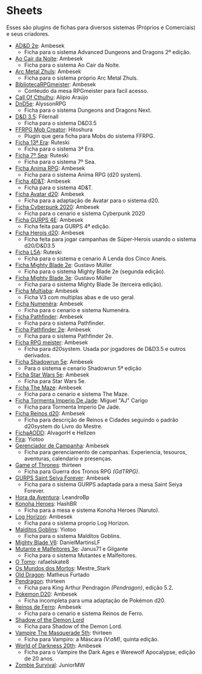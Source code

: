 # Sheets
Esses são plugins de fichas para diversos sistemas (Próprios e Comerciais) e seus criadores. 

- [AD&D 2e](https://github.com/rrpgfirecast/firecast/blob/master/Plugins/Sheets/AD&D%202e/output/Ficha%20AD&D%202e.rpk?raw=true): Ambesek
	- Ficha para o sistema Advanced Dungeons and Dragons 2º edição.
- [Ao Cair da Noite](https://github.com/rrpgfirecast/firecast/blob/master/Plugins/Sheets/Ao%20cair%20da%20noite/output/Ficha%20ACN.rpk?raw=true): Ambesek
	- Ficha para o sistema Ao Cair da Noite.
- [Arc Metal Zhuls](https://github.com/rrpgfirecast/firecast/blob/master/Plugins/Sheets/Arc%20Metal%20Zhuls/output/Ficha%20Arc%20Metal%20Zhuls.rpk?raw=true): Ambesek
	- Ficha para o sistema próprio Arc Metal Zhuls.
- [BibliotecaRPGmeister](https://github.com/rrpgfirecast/firecast/blob/master/Plugins/Sheets/BibliotecaRPGmeister/output/BibliotecaRPGmeister.rpk?raw=true): Ambesek
	- Conteudo da mesa RPGmeister para facil acesso.
- [Call Of Cthulhu](https://github.com/rrpgfirecast/firecast/blob/master/Plugins/Sheets/Call%20Of%20Cthulhu/output/Call%20Of%20Cthulhu.rpk?raw=true): Alipio Araújo
- [DnD5e](https://github.com/rrpgfirecast/firecast/blob/master/Plugins/Sheets/DnD5e/output/DnD5e.rpk?raw=true): AlyssonRPG
	- Ficha para o sistema Dungeons and Dragons Next.
- [D&D 3.5](https://github.com/rrpgfirecast/firecast/blob/master/Plugins/Sheets/D&D%203.5/output/D&D%203.5.rpk?raw=true): Filernall
	- Ficha para o sistema D&D3.5
- [FFRPG Mob Creator](https://github.com/rrpgfirecast/firecast/blob/master/Plugins/Sheets/FFRPG%20Mob%20Creator/output/FFRPG%20Mob%20Creator.rpk?raw=true): Hitoshura
	- Plugin que gera ficha para Mobs do sistema FFRPG.
- [Ficha 13ª Era](https://github.com/rrpgfirecast/firecast/blob/master/Plugins/Sheets/Ficha%2013%C2%BA%20Era/output/Ficha%2013%C2%BA%20Era.rpk?raw=true): Ruteski
	- Ficha para o sistema 3ª Era.
- [Ficha 7º Sea](https://github.com/rrpgfirecast/firecast/blob/master/Plugins/Sheets/Ficha%207%C2%BA%20Mar/output/Ficha%207%C2%BA%20Mar.rpk?raw=true): Ruteski
	- Ficha para o sistema 7º Sea.
- [Ficha Anima RPG](https://github.com/rrpgfirecast/firecast/blob/master/Plugins/Sheets/Ficha%20Anima%20RPG/output/Ficha%20Anima%20RPG.rpk?raw=true): Ambesek
	- Ficha para o sistema Anima RPG (d20 system).
- [Ficha 4D&T](https://github.com/rrpgfirecast/firecast/blob/master/Plugins/Sheets/Ficha%204D&T/output/Ficha%204D&T.rpk?raw=true): Ambesek
	- Ficha para o sistema 4D&T.
- [Ficha Avatar d20](https://github.com/rrpgfirecast/firecast/blob/master/Plugins/Sheets/Ficha%20Avatar%20d20/output/Ficha%20Avatar%20d20.rpk?raw=true): Ambesek
	- Ficha para a adaptação de Avatar para o sistema d20.
- [Ficha Cyberpunk 2020](https://github.com/rrpgfirecast/firecast/blob/master/Plugins/Sheets/Ficha%20Cyberpunk%202020/output/Ficha%20Cyberpunk%202020.rpk?raw=true): Ambesek
	- Ficha para o cenario e sistema Cyberpunk 2020
- [Ficha GURPS 4E](https://github.com/rrpgfirecast/firecast/blob/master/Plugins/Sheets/Ficha%20GURPS%204E/output/Ficha%20GURPS%204E.rpk?raw=true): Ambesek
	- Ficha feita para GURPS 4ª edição.
- [Ficha Herois d20](https://github.com/rrpgfirecast/firecast/blob/master/Plugins/Sheets/Ficha%20Herois%20d20/output/Ficha%20Avatar%20d20.rpk?raw=true): Ambesek
	- Ficha feita para jogar campanhas de Súper-Herois usando o sistema d20/D&D3.5
- [Ficha L5A](https://github.com/rrpgfirecast/firecast/blob/master/Plugins/Sheets/Ficha%20L5A/output/Ficha%20L5A.rpk?raw=true): Ruteski
	- Ficha para o sistema e cenario A Lenda dos Cinco Aneis. 
- [Ficha Mighty Blade 2e](https://github.com/rrpgfirecast/firecast/blob/master/Plugins/Sheets/Ficha%20Mighty%20Blade%202e/output/MB%202e.rpk?raw=true): Gustavo Müller
	- Ficha para o sistema Mighty Blade 2e (segunda edição).
- [Ficha Mighty Blade 3e](https://github.com/rrpgfirecast/firecast/blob/master/Plugins/Sheets/Ficha%20Mighty%20Blade%203e/output/MB%203e.rpk?raw=true): Gustavo Müller
	- Ficha para o sistema Mighty Blade 3e (terceira edição). 
- [Ficha Multiaba](https://github.com/rrpgfirecast/firecast/blob/master/Plugins/Sheets/Ficha%20Multiaba/output/Ficha%20Multiaba.rpk?raw=true): Ambesek
	- Ficha V3 com multiplas abas e de uso geral. 
- [Ficha Numenéra](https://github.com/rrpgfirecast/firecast/blob/master/Plugins/Sheets/Ficha%20Numenera/output/Ficha%20Numenera.rpk?raw=true): Ambesek
	- Ficha para o cenario e sistema Numenéra.
- [Ficha Pathfinder](https://github.com/rrpgfirecast/firecast/blob/master/Plugins/Sheets/Ficha%20Pathfinder/output/Ficha%20Pathfinder.rpk?raw=true): Ambesek
	- Ficha para o sistema Pathfinder.
- [Ficha Pathfinder 2e](https://github.com/rrpgfirecast/firecast/blob/master/Plugins/Sheets/Ficha%20Pathfinder%202e/output/Ficha%20Pathfinder%202e.rpk?raw=true): Ambesek
	- Ficha para o sistema Pathfinder 2e.
- [Ficha RPG meister](https://github.com/rrpgfirecast/firecast/blob/master/Plugins/Sheets/Ficha%20RPG%20meister/output/Ficha%20RPG%20meister.rpk?raw=true): Ambesek
	- Ficha para d20system. Usada por jogadores de D&D3.5 e outros derivados.
- [Ficha Shadowrun 5e](https://github.com/rrpgfirecast/firecast/blob/master/Plugins/Sheets/Ficha%20Shadowrun%205E/output/Ficha%20Shadowrun%205E.rpk?raw=true): Ambesek
	- Para o sistema e cenario Shadowrun 5ª edição
- [Ficha Star Wars 5e](https://github.com/rrpgfirecast/firecast/blob/master/Plugins/Sheets/Ficha%20Star%20Wars%205e/output/Ficha%20Star%20Wars%205e.rpk?raw=true): Ambesek
	- Ficha para Star Wars 5e.
- [Ficha The Maze](https://github.com/rrpgfirecast/firecast/blob/master/Plugins/Sheets/Ficha%20The%20Maze/output/Ficha%20The%20Maze.rpk?raw=true): Ambesek
	- Ficha para o cenario e sistema The Maze.
- [Ficha Tormenta Imperio De Jade](https://github.com/rrpgfirecast/firecast/blob/master/Plugins/Sheets/Arc%20Metal%20Zhuls/output/Arc%20Metal%20Zhuls.rpk?raw=true): Miguel "AJ" Carigo
	- Ficha para Tormenta Imperio De Jade.
- [Ficha Reinos d20](https://github.com/rrpgfirecast/firecast/blob/master/Plugins/Sheets/Ficha%20de%20Reinos%20d20/output/Ficha%20de%20Reinos%20d20.rpk?raw=true): Ambesek
	- Ficha para descrição de Reinos e Cidades seguindo o padrão d20system do Livro do Mestre.  
- [FichaAODD](https://github.com/rrpgfirecast/firecast/blob/master/Plugins/Sheets/FichaAODD/output/FichaAODD.rpk?raw=true): AlvagorH e Hellzen
- [Fira](https://github.com/rrpgfirecast/firecast/blob/master/Plugins/Sheets/Fira/output/fira.rpk?raw=true): Yiotoo
- [Gerenciador de Campanha](https://github.com/rrpgfirecast/firecast/blob/master/Plugins/Sheets/Gerenciador%20de%20Campanha/output/Gerenciador%20de%20Campanha.rpk?raw=true): Ambesek
	- Ficha para gerenciamento de campanhas. Experiencia, tesouros, aventuras, calendario e presenças. 
- [Game of Thrones](https://github.com/rrpgfirecast/firecast/raw/master/Plugins/Sheets/Game%20of%20Thrones/output/Game%20of%20Thrones.rpk?raw=true): thirteen
	- Ficha para Guerra dos Tronos RPG _(GdTRPG)_.
- [GURPS Saint Seiya Forever](https://github.com/rrpgfirecast/firecast/blob/master/Plugins/Sheets/GURPS%20Saint%20Seiya%20Forever/output/Ficha%20SSF.rpk?raw=true): Ambesek
	- Ficha para o sistema GURPS adaptada para a mesa Saint Seiya Forever.
- [Hora da Aventura](https://github.com/rrpgfirecast/firecast/blob/master/Plugins/Sheets/Hora%20da%20Aventura/output/Hora%20da%20Aventura.rpk?raw=true): LeandroBp
- [Konoha Heroes](https://github.com/rrpgfirecast/firecast/blob/master/Plugins/Sheets/Konoha%20Heroes/output/Konoha%20Heroes.rpk?raw=true): HashBR
	- Ficha para a mesa e sistema Konoha Heroes (Naruto).
- [Log Horizon](https://github.com/rrpgfirecast/firecast/blob/master/Plugins/Sheets/Log%20Horizon/output/Ficha%20LH.rpk?raw=true): Ambesek
	- Ficha para o sistema proprio Log Horizon.
- [Malditos Goblins](https://github.com/rrpgfirecast/firecast/blob/master/Plugins/Sheets/Malditos%20Goblins/output/mg.rpk?raw=true): Yiotoo
	- Ficha para o sistema Malditos Goblins.
- [Mighty Blade V6](https://github.com/rrpgfirecast/firecast/blob/master/Plugins/Sheets/MightyBladeV6/output/MightyBladeV6.rpk?raw=true): DanielMartinsLF
- [Mutante e Malfeitores 3e](https://github.com/rrpgfirecast/firecast/blob/master/Plugins/Sheets/Mutantes%20e%20Malfeitores%203e/output/MM3.rpk?raw=true): Janus71 e Gilgante
	- Ficha para o sistema Mutantes e Malfeitores. 
- [O Tomo](https://github.com/rrpgfirecast/firecast/blob/master/Plugins/Sheets/O%20Tomo/output/O%20Tomo.rpk?raw=true): rafaelskate8
- [Os Mundos dos Mortos](https://github.com/rrpgfirecast/firecast/blob/master/Plugins/Sheets/Os%20Mundos%20dos%20Mortos/output/Os%20Mundos%20dos%20Mortos.rpk?raw=true): Mestre_Stark
- [Old Dragon](https://github.com/rrpgfirecast/firecast/blob/master/Plugins/Sheets/Old%20Dragon/output/Old%20Dragon.rpk?raw=true): Matheus Furtado
- [Pendragon](https://github.com/rrpgfirecast/firecast/raw/master/Plugins/Sheets/Pendragon/output/Pendragon.rpk?raw=true): thirteen
	- Ficha para King Arthur Pendragon _(Pendragon)_, edição 5.2.
- [Pokemon D20](https://github.com/rrpgfirecast/firecast/blob/master/Plugins/Sheets/Pokemon%20D20/output/Ficha%20PKMN.rpk?raw=true): Ambesek
	- Ficha incompleta para uma adaptação de Pokémon d20.
- [Reinos de Ferro](https://github.com/rrpgfirecast/firecast/blob/master/Plugins/Sheets/Reinos%20de%20Ferro/output/Ficha%20RdF.rpk?raw=true): Ambesek
	- Ficha para o cenario e sistema Reinos de Ferro. 
- [Shadow of the Demon Lord](https://github.com/rrpgfirecast/firecast/blob/master/Plugins/Sheets/Shadow%20of%20the%20Demon%20Lord/output/Shadow%20of%20the%20Demon%20Lord%20-%20Plugin.rpk?raw=true)
	- Ficha para Shadow of the Demon Lord.
- [Vampire The Masquerade 5th](https://github.com/rrpgfirecast/firecast/raw/master/Plugins/Sheets/Vampire%20The%20Masquerade%205th/output/Vampire%20The%20Masquerade%205th.rpk?raw=true): thirteen
	- Ficha para Vampiro: a Máscara _(V:aM)_, quinta edição.
- [World of Darkness 20th](https://github.com/rrpgfirecast/firecast/blob/master/Plugins/Sheets/World%20of%20Darkness%2020th/output/World%20of%20Darkness%2020th.rpk?raw=true): Ambesek
	- Ficha para o Vampire the Dark Ages e Werewolf Apocalypse, edição de 20 anos. 
- [Zombie Survival](https://github.com/rrpgfirecast/firecast/blob/master/Plugins/Sheets/Zombie%20Survival/output/Zombie%20Survival.rpk?raw=true): JuniorMW